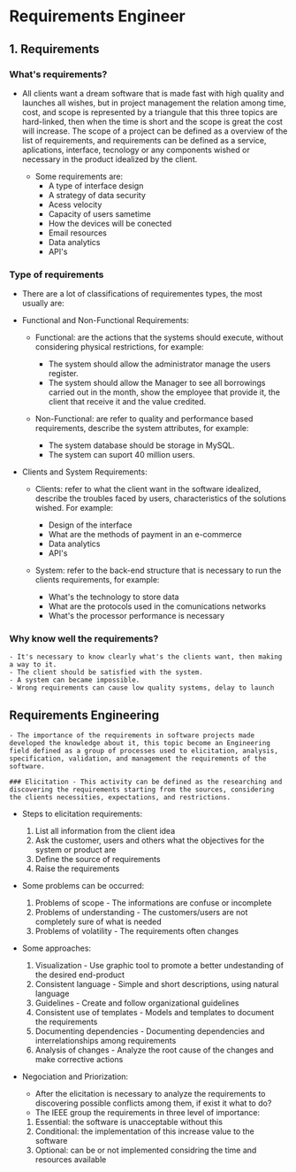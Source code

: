 # **Requirements Engineer**

## 1. Requirements

### What's requirements?

- All clients want a dream software that is made fast with high quality and launches all wishes, but in project management the relation among time, cost, and scope is represented by a triangule that this three topics are hard-linked, then when the time is short and the scope is great the cost will increase. The scope of a project can be defined as a overview of the list of requirements, and requirements can be defined as a service, aplications, interface, tecnology or any components wished or necessary in the product idealized by the client.

  - Some requirements are:
    - A type of interface design
    - A strategy of data security
    - Acess velocity
    - Capacity of users sametime
    - How the devices will be conected
    - Email resources
    - Data analytics
    - API's


### Type of requirements

  - There are a lot of classifications of requirementes types, the most usually are:

  - Functional and Non-Functional Requirements:
    - Functional: are the actions that the systems should execute, without considering physical restrictions, for example:
       - The system should allow the administrator manage the users register.
       - The system should allow the Manager to see all borrowings carried out in the month, show the employee that provide it, the client that receive it and the value credited.

    - Non-Functional: are refer to quality and performance based requirements, describe the system attributes, for example:
       - The system database should be storage in MySQL.
       - The system can suport 40 million users.
    
  - Clients and System Requirements:
    - Clients: refer to what the client want in the software idealized, describe the troubles faced by users, characteristics of the solutions wished. For example:
      - Design of the interface
      - What are the methods of payment in an e-commerce
      - Data analytics
      - API's

    - System: refer to the back-end structure that is necessary to run the clients requirements, for example:
      - What's the technology to store data
      - What are the protocols used in the comunications networks
      - What's the processor performance is necessary
        
    
 ### Why know well the requirements?

    - It's necessary to know clearly what's the clients want, then making a way to it.
    - The client should be satisfied with the system.
    - A system can became impossible.
    - Wrong requirements can cause low quality systems, delay to launch

## Requirements Engineering

    - The importance of the requirements in software projects made developed the knowledge about it, this topic become an Engineering field defined as a group of processes used to elicitation, analysis, specification, validation, and management the requirements of the software.

    ### Elicitation - This activity can be defined as the researching and discovering the requirements starting from the sources, considering the clients necessities, expectations, and restrictions.

  - Steps to elicitation requirements:
    1. List all information from the client idea
    2. Ask the customer, users and others what the objectives for the system or product are
    3. Define the source of requirements
    4. Raise the requirements

  - Some problems can be occurred:
    1. Problems of scope - The informations are confuse or incomplete
    2. Problems of understanding - The customers/users are not completely sure of what is needed
    3. Problems of volatility - The requirements often changes

  - Some approaches:
    1. Visualization - Use graphic tool to promote a better undestanding of the desired end-product
    2. Consistent language - Simple and short descriptions, using natural language
    3. Guidelines - Create and follow organizational guidelines
    4. Consistent use of templates - Models and templates to document the requirements
    5. Documenting dependencies - Documenting dependencies and interrelationships among requirements
    6. Analysis of changes - Analyze the root cause of the changes and make corrective actions

  - Negociation and Priorization:
    - After the elicitation is necessary to analyze the requirements to discovering possible conflicts among them, if exist it what to do?
    - The IEEE group the requirements in three level of importance:
    1. Essential: the software is unacceptable without this
    2. Conditional: the implementation of this increase value to the software
    3. Optional: can be or not implemented considring the time and resources available



